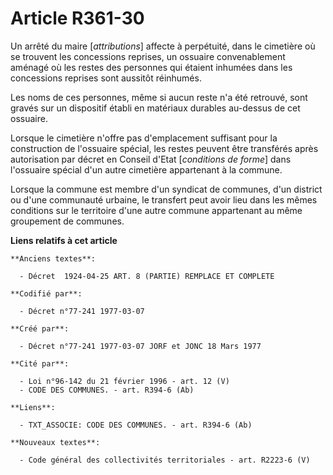 # Article R361-30

Un arrêté du maire [*attributions*] affecte à perpétuité, dans le cimetière où se trouvent les concessions reprises, un
ossuaire convenablement aménagé où les restes des personnes qui étaient inhumées dans les concessions reprises sont aussitôt
réinhumés.

Les noms de ces personnes, même si aucun reste n'a été retrouvé, sont gravés sur un dispositif établi en matériaux durables
au-dessus de cet ossuaire.

Lorsque le cimetière n'offre pas d'emplacement suffisant pour la construction de l'ossuaire spécial, les restes peuvent être
transférés après autorisation par décret en Conseil d'Etat [*conditions de forme*] dans l'ossuaire spécial d'un autre
cimetière appartenant à la commune.

Lorsque la commune est membre d'un syndicat de communes, d'un district ou d'une communauté urbaine, le transfert peut avoir
lieu dans les mêmes conditions sur le territoire d'une autre commune appartenant au même groupement de communes.

**Liens relatifs à cet article**

	**Anciens textes**:

	  - Décret  1924-04-25 ART. 8 (PARTIE) REMPLACE ET COMPLETE

	**Codifié par**:

	  - Décret n°77-241 1977-03-07

	**Créé par**:

	  - Décret n°77-241 1977-03-07 JORF et JONC 18 Mars 1977

	**Cité par**:

	  - Loi n°96-142 du 21 février 1996 - art. 12 (V)
	  - CODE DES COMMUNES. - art. R394-6 (Ab)

	**Liens**:

	  - TXT_ASSOCIE: CODE DES COMMUNES. - art. R394-6 (Ab)

	**Nouveaux textes**:

	  - Code général des collectivités territoriales - art. R2223-6 (V)
